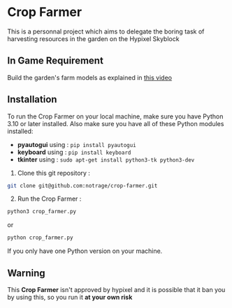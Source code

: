 # Crop Farmer
This is a personnal project which aims to delegate the boring task of harvesting resources in the garden on the Hypixel Skyblock
## In Game Requirement
Build the garden's farm models as explained in [this video](https://youtu.be/gcJ5U7SyA-c?feature=shared)
## Installation
To run the Crop Farmer on your local machine, make sure you have Python 3.10 or later installed.
Also make sure you have all of these Python modules installed:
- **pyautogui** using : `pip install pyautogui`
- **keyboard** using : `pip install keyboard`
- **tkinter** using : `sudo apt-get install python3-tk python3-dev`
1. Clone this git repository :
```bash
git clone git@github.com:notrage/crop-farmer.git
```
2. Run the Crop Farmer :
```bash
python3 crop_farmer.py
```
or
```bash
python crop_farmer.py
```
If you only have one Python version on your machine.
## Warning
This **Crop Farmer** isn't approved by hypixel and it is possible that it ban you by using this, so you run it **at your own risk**